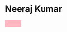 # Neeraj Kumar
<div style="background-color:lightpink;width:50px;height:20px;padding:1px 1px 1px 1px"></div>
